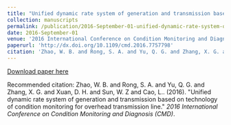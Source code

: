 ```yaml
---
title: "Unified dynamic rate system of generation and transmission based on technology of condition monitoring for overhead transmission line"
collection: manuscripts
permalink: /publication/2016-September-01-unified-dynamic-rate-system-of-generation-and-transmission-based-on-technology-of-condition-monitoring-for-overhead-transmission-line
date: 2016-September-01
venue: '2016 International Conference on Condition Monitoring and Diagnosis (CMD)'
paperurl: 'http://dx.doi.org/10.1109/cmd.2016.7757798'
citation: 'Zhao, W. B. and Rong, S. A. and Yu, Q. G. and Zhang, X. G. and Xuan, D. H. and Sun, W. Z and Cao, L.. (2016). &quot;Unified dynamic rate system of generation and transmission based on technology of condition monitoring for overhead transmission line.&quot; <i>2016 International Conference on Condition Monitoring and Diagnosis (CMD)</i>.'
---
```


<a href='http://dx.doi.org/10.1109/cmd.2016.7757798'>Download paper here</a>

Recommended citation: Zhao, W. B. and Rong, S. A. and Yu, Q. G. and Zhang, X. G. and Xuan, D. H. and Sun, W. Z and Cao, L.. (2016). &quot;Unified dynamic rate system of generation and transmission based on technology of condition monitoring for overhead transmission line.&quot; <i>2016 International Conference on Condition Monitoring and Diagnosis (CMD)</i>.